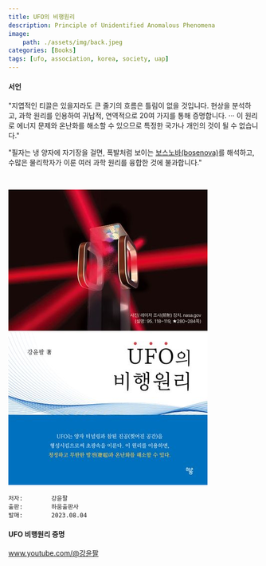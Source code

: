 ```yaml
---
title: UFO의 비행원리
description: Principle of Unidentified Anomalous Phenomena
image:
    path: ./assets/img/back.jpeg
categories: [Books]
tags: [ufo, association, korea, society, uap]
---
```


#### 서언

"지엽적인 티끌은 있을지라도 큰 줄기의 흐름은 틀림이 없을 것입니다. 현상을 분석하고, 과학 원리를 인용하여 귀납적, 연역적으로 20여 가지를 통해 증명합니다. ··· 이 원리로 에너지 문제와 온난화를 해소할 수 있으므로 특정한 국가나 개인의 것이 될 수 없습니다."


"필자는 냉 양자에 자기장을 걸면, 폭발처럼 보이는 <a href="https://en.wikipedia.org/wiki/Bosenova">보스노바(bosenova)</a>를 해석하고, 수많은 물리학자가 이룬 여러 과학 원리를 융합한 것에 불과합니다."

<br>

![ufo](./assets/img/ufo.png)


    저자:        강윤팔
    출판:        하움출판사
    발매:        2023.08.04



#### UFO 비행원리 증명

<a href="https://www.youtube.com/@%EA%B0%95%EC%9C%A4%ED%8C%94">www.youtube.com/@강윤팔</a>



<br>

<br>


<script src="https://giscus.app/client.js"
        data-repo="leseunivers/leseunivers.github.io"
        data-repo-id="R_kgDON1pfcA"
        data-category="General"
        data-category-id="DIC_kwDON1pfcM4Cm-vZ"
        data-mapping="pathname"
        data-strict="0"
        data-reactions-enabled="1"
        data-emit-metadata="0"
        data-input-position="bottom"
        data-theme="preferred_color_scheme"
        data-lang="en"
        crossorigin="anonymous"
        async>
</script>